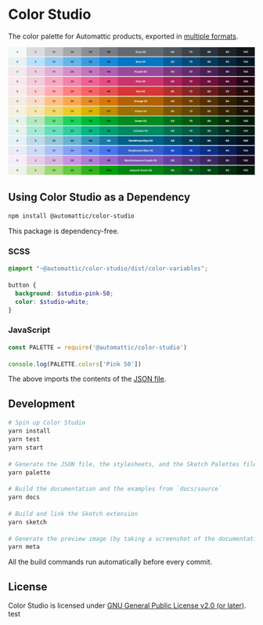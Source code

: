 # Color Studio

The color palette for Automattic products, exported in [multiple formats](dist).

[![Color palette preview](dist/preview.png)](https://color-studio.blog)

## Using Color Studio as a Dependency

```sh
npm install @automattic/color-studio
```

This package is dependency-free.

### SCSS

```scss
@import "~@automattic/color-studio/dist/color-variables";

button {
  background: $studio-pink-50;
  color: $studio-white;
}
```

### JavaScript

```js
const PALETTE = require('@automattic/color-studio')

console.log(PALETTE.colors['Pink 50'])
```

The above imports the contents of the [JSON file](dist/colors.json).

## Development

```sh
# Spin up Color Studio
yarn install
yarn test
yarn start

# Generate the JSON file, the stylesheets, and the Sketch Palettes file
yarn palette

# Build the documentation and the examples from `docs/source`
yarn docs

# Build and link the Sketch extension
yarn sketch

# Generate the preview image (by taking a screenshot of the documentation)
yarn meta
```

All the build commands run automatically before every commit.

## License

Color Studio is licensed under [GNU General Public License v2.0 (or later)](LICENSE.md).
test
